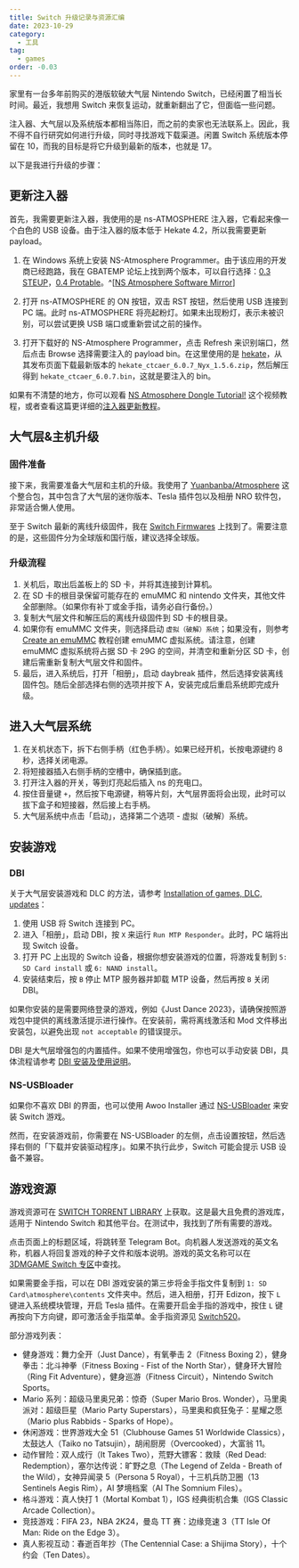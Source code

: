 ```yaml
---
title: Switch 升级记录与资源汇编
date: 2023-10-29
category:
  - 工具
tag:
  - games
order: -0.03
---
```


家里有一台多年前购买的港版软破大气层 Nintendo Switch，已经闲置了相当长时间。最近，我想用 Switch 来恢复运动，就重新翻出了它，但面临一些问题。

注入器、大气层以及系统版本都相当陈旧，而之前的卖家也无法联系上。因此，我不得不自行研究如何进行升级，同时寻找游戏下载渠道。闲置 Switch 系统版本停留在 10，而我的目标是将它升级到最新的版本，也就是 17。

以下是我进行升级的步骤：

## 更新注入器

首先，我需要更新注入器，我使用的是 ns-ATMOSPHERE 注入器，它看起来像一个白色的 USB 设备。由于注入器的版本低于 Hekate 4.2，所以我需要更新 payload。

1. 在 Windows 系统上安装 NS-Atmosphere Programmer。由于该应用的开发商已经跑路，我在 GBATEMP 论坛上找到两个版本，可以自行选择：[0.3 STEUP](https://www.mediafire.com/file/av2yur8zse5h016/Setup+NS-Atmosphere+programmer+v0.3.exe/file)，[0.4 Protable](https://gbatemp.net/attachments/ns-atmosphere-v0-4-rar.274028/)。^[[NS Atmosphere Software Mirror](https://gbatemp.net/threads/ns-atmosphere-software-mirror.571116/)]

2. 打开 ns-ATMOSPHERE 的 ON 按钮，双击 RST 按钮，然后使用 USB 连接到 PC 端。此时 ns-ATMOSPHERE 将亮起粉灯。如果未出现粉灯，表示未被识别，可以尝试更换 USB 端口或重新尝试之前的操作。

3. 打开下载好的 NS-Atmosphere Programmer，点击 Refresh 来识别端口，然后点击 Browse 选择需要注入的 payload bin。在这里使用的是 [hekate](https://github.com/CTCaer/hekate/releases)，从其发布页面下载最新版本的 `hekate_ctcaer_6.0.7_Nyx_1.5.6.zip`，然后解压得到 `hekate_ctcaer_6.0.7.bin`，这就是要注入的 bin。

如果有不清楚的地方，你可以观看 [NS Atmosphere Dongle Tutorial!](https://www.twitch.tv/videos/346892592) 这个视频教程，或者查看这篇更详细的[注入器更新教程](https://www.cnblogs.com/letleon/p/NS_Atmosphere_payload_Programmer_aliyundrive_backup.html)。

## 大气层&主机升级

### 固件准备

接下来，我需要准备大气层和主机的升级。我使用了 [Yuanbanba/Atmosphere](https://github.com/Yuanbanba/Atmosphere/releases) 这个整合包，其中包含了大气层的迷你版本、Tesla 插件包以及相册 NRO 软件包，非常适合懒人使用。

至于 Switch 最新的离线升级固件，我在 [Switch Firmwares](https://darthsternie.net/switch-firmwares/) 上找到了。需要注意的是，这些固件分为全球版和国行版，建议选择全球版。

### 升级流程

1. 关机后，取出后盖板上的 SD 卡，并将其连接到计算机。
2. 在 SD 卡的根目录保留可能存在的 emuMMC 和 nintendo 文件夹，其他文件全部删除。（如果你有补丁或金手指，请务必自行备份。）
3. 复制大气层文件和解压后的离线升级固件到 SD 卡的根目录。
4. 如果你有 emuMMC 文件夹，则选择启动 `虚拟（破解）系统`；如果没有，则参考 [Create an emuMMC](https://switch.homebrew.guide/emummc/emummc.html) 教程创建 emuMMC 虚拟系统。请注意，创建 emuMMC 虚拟系统将占据 SD 卡 29G 的空间，并清空和重新分区 SD 卡，创建后需重新复制大气层文件和固件。
5. 最后，进入系统后，打开「相册」，启动 daybreak 插件，然后选择安装离线固件包。随后全部选择右侧的选项并按下 A，安装完成后重启系统即完成升级。

## 进入大气层系统

1. 在关机状态下，拆下右侧手柄（红色手柄）。如果已经开机，长按电源键约 8 秒，选择关闭电源。
2. 将短接器插入右侧手柄的空槽中，确保插到底。
3. 打开注入器的开关，等到灯亮起后插入 ns 的充电口。
4. 按住音量键 `+`，然后按下电源键，稍等片刻，大气层界面将会出现，此时可以拔下盒子和短接器，然后接上右手柄。
5. 大气层系统中点击「启动」，选择第二个选项 - 虚拟（破解）系统。

## 安装游戏

### DBI

关于大气层安装游戏和 DLC 的方法，请参考 [Installation of games, DLC, updates](https://nswtl.info/switch-eng/games.html)：

1. 使用 USB 将 Switch 连接到 PC。
2. 进入「相册」，启动 DBI，按 `X` 来运行 `Run MTP Responder`。此时，PC 端将出现 Switch 设备。
3. 打开 PC 上出现的 Switch 设备，根据你想安装游戏的位置，将游戏复制到 `5: SD Card install` 或 `6: NAND install`。
4. 安装结束后，按 `B` 停止 MTP 服务器并卸载 MTP 设备，然后再按 `B` 关闭 DBI。

如果你安装的是需要网络登录的游戏，例如《Just Dance 2023》，请确保按照游戏包中提供的离线激活提示进行操作。在安装前，需将离线激活和 Mod 文件移出安装包，以避免出现 `not acceptable` 的错误提示。

DBI 是大气层增强包的内置插件。如果不使用增强包，你也可以手动安装 DBI，具体流程请参考 [DBI 安装及使用说明](https://github.com/rashevskyv/dbi/blob/main/README_ENG.md)。

### NS-USBloader

如果你不喜欢 DBI 的界面，也可以使用 Awoo Installer 通过 [NS-USBloader](https://github.com/developersu/ns-usbloader) 来安装 Switch 游戏。

然而，在安装游戏前，你需要在 NS-USBloader 的左侧，点击设置按钮，然后选择右侧的「下载并安装驱动程序」。如果不执行此步，Switch 可能会提示 USB 设备不兼容。

## 游戏资源

游戏资源可在 [SWITCH TORRENT LIBRARY](https://nswtl.info/) 上获取。这是最大且免费的游戏库，适用于 Nintendo Switch 和其他平台。在测试中，我找到了所有需要的游戏。

点击页面上的标题区域，将跳转至 Telegram Bot。向机器人发送游戏的英文名称，机器人将回复游戏的种子文件和版本说明。游戏的英文名称可以在 [3DMGAME Switch 专区](https://www.3dmgame.com/games/ns_all_1/)中查找。

如果需要金手指，可以在 DBI 游戏安装的第三步将金手指文件复制到 `1: SD Card\atmosphere\contents` 文件夹中。然后，进入相册，打开 Edizon，按下 `L` 键进入系统模块管理，开启 Tesla 插件。在需要开启金手指的游戏中，按住 `L` 键再按向下方向键，即可激活金手指菜单。金手指资源见 [Switch520](https://www.gamer520.com/jinshouzhi)。

部分游戏列表：

- 健身游戏：舞力全开（Just Dance），有氧拳击 2（Fitness Boxing 2），健身拳击：北斗神拳（Fitness Boxing - Fist of the North Star），健身环大冒险（Ring Fit Adventure），健身巡游（Fitness Circuit），Nintendo Switch Sports。
- Mario 系列：超级马里奥兄弟：惊奇（Super Mario Bros. Wonder），马里奥派对：超级巨星（Mario Party Superstars），马里奥和疯狂兔子：星耀之愿（Mario plus Rabbids - Sparks of Hope）。
- 休闲游戏：世界游戏大全 51（Clubhouse Games 51 Worldwide Classics），太鼓达人（Taiko no Tatsujin），胡闹厨房（Overcooked），大富翁 11。
- 动作冒险：双人成行（It Takes Two），荒野大镖客：救赎（Red Dead: Redemption），塞尔达传说：旷野之息（The Legend of Zelda - Breath of the Wild），女神异闻录 5（Persona 5 Royal），十三机兵防卫圈（13 Sentinels Aegis Rim），AI 梦境档案（AI The Somnium Files）。
- 格斗游戏：真人快打 1（Mortal Kombat 1），IGS 经典街机合集（IGS Classic Arcade Collection）。
- 竞技游戏：FIFA 23，NBA 2K24，曼岛 TT 赛：边缘竞速 3（TT Isle Of Man: Ride on the Edge 3）。
- 真人影视互动：春逝百年抄（The Centennial Case: a Shijima Story），十个约会（Ten Dates）。
